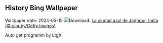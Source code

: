 ## History Bing Wallpaper
Wallpaper date: 2024-05-15
![](https://www.bing.com/th?id=OHR.BlueCityIndia_ES-ES0873677345_UHD.jpg&w=1000)Download: [La ciudad azul de Jodhpur, India (© cinoby/Getty Images)](https://www.bing.com/th?id=OHR.BlueCityIndia_ES-ES0873677345_UHD.jpg)

Auto get programm by LtgX
